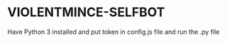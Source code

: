 # VIOLENTMINCE-SELFBOT
Have Python 3 installed and put token in config.js file and run the .py file
